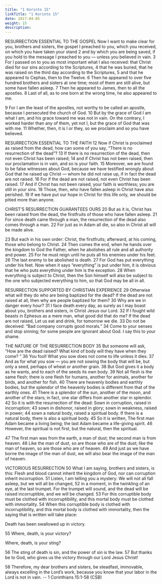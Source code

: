 ```yaml
---
title: "1 Korinto 15"
linkTitle: "1 Korinto 15"
date: 2017-04-05
weight: 15
description:
---
```


RESURRECTION ESSENTIAL TO THE GOSPEL
Now I want to make clear for you, brothers and sisters, the gospel I preached to you, which you received, on which you have taken your stand
2 and by which you are being saved, if you hold to the message I preached to you ​— ​unless you believed in vain. 3 For I passed on to you as most important what I also received: that Christ died for our sins according to the Scriptures, 4 that he was buried, that he was raised on the third day according to the Scriptures, 5 and that he appeared to Cephas, then to the Twelve. 6 Then he appeared to over five hundred brothers and sisters at one time; most of them are still alive, but some have fallen asleep. 7 Then he appeared to James, then to all the apostles. 8 Last of all, as to one born at the wrong time, he also appeared to me.

9 For I am the least of the apostles, not worthy to be called an apostle, because I persecuted the church of God. 10 But by the grace of God I am what I am, and his grace toward me was not in vain. On the contrary, I worked harder than any of them, yet not I, but the grace of God that was with me. 11 Whether, then, it is I or they, so we proclaim and so you have believed.

RESURRECTION ESSENTIAL TO THE FAITH
12 Now if Christ is proclaimed as raised from the dead, how can some of you say, “There is no resurrection of the dead”? 13 If there is no resurrection of the dead, then not even Christ has been raised; 14 and if Christ has not been raised, then our proclamation is in vain, and so is your faith. 15 Moreover, we are found to be false witnesses about God, because we have testified wrongly about God that he raised up Christ ​— ​whom he did not raise up, if in fact the dead are not raised. 16 For if the dead are not raised, not even Christ has been raised. 17 And if Christ has not been raised, your faith is worthless; you are still in your sins. 18 Those, then, who have fallen asleep in Christ have also perished. 19 If we have put our hope in Christ for this life only, we should be pitied more than anyone.

CHRIST’S RESURRECTION GUARANTEES OURS
20 But as it is, Christ has been raised from the dead, the firstfruits of those who have fallen asleep. 21 For since death came through a man, the resurrection of the dead also comes through a man. 22 For just as in Adam all die, so also in Christ all will be made alive.

23 But each in his own order: Christ, the firstfruits; afterward, at his coming, those who belong to Christ. 24 Then comes the end, when he hands over the kingdom to God the Father, when he abolishes all rule and all authority and power. 25 For he must reign until he puts all his enemies under his feet. 26 The last enemy to be abolished is death. 27 For God has put everything under his feet. Now when it says “everything” is put under him, it is obvious that he who puts everything under him is the exception. 28 When everything is subject to Christ, then the Son himself will also be subject to the one who subjected everything to him, so that God may be all in all.

RESURRECTION SUPPORTED BY CHRISTIAN EXPERIENCE
29 Otherwise what will they do who are being baptized for the dead? If the dead are not raised at all, then why are people baptized for them? 30 Why are we in danger every hour? 31 I face death every day, as surely as I may boast about you, brothers and sisters, in Christ Jesus our Lord. 32 If I fought wild beasts in Ephesus as a mere man, what good did that do me? If the dead are not raised, Let us eat and drink, for tomorrow we die. 33 Do not be deceived: “Bad company corrupts good morals.” 34 Come to your senses and stop sinning; for some people are ignorant about God. I say this to your shame.

THE NATURE OF THE RESURRECTION BODY
35 But someone will ask, “How are the dead raised? What kind of body will they have when they come? ” 36 You fool! What you sow does not come to life unless it dies. 37 And as for what you sow ​— ​you are not sowing the body that will be, but only a seed, perhaps of wheat or another grain. 38 But God gives it a body as he wants, and to each of the seeds its own body. 39 Not all flesh is the same flesh; there is one flesh for humans, another for animals, another for birds, and another for fish. 40 There are heavenly bodies and earthly bodies, but the splendor of the heavenly bodies is different from that of the earthly ones. 41 There is a splendor of the sun, another of the moon, and another of the stars; in fact, one star differs from another star in splendor. 42 So it is with the resurrection of the dead: Sown in corruption, raised in incorruption; 43 sown in dishonor, raised in glory; sown in weakness, raised in power; 44 sown a natural body, raised a spiritual body. If there is a natural body, there is also a spiritual body. 45 So it is written, The first man Adam became a living being; the last Adam became a life-giving spirit. 46 However, the spiritual is not first, but the natural, then the spiritual.

47 The first man was from the earth, a man of dust; the second man is from heaven. 48 Like the man of dust, so are those who are of the dust; like the man of heaven, so are those who are of heaven. 49 And just as we have borne the image of the man of dust, we will also bear the image of the man of heaven.

VICTORIOUS RESURRECTION
50 What I am saying, brothers and sisters, is this: Flesh and blood cannot inherit the kingdom of God, nor can corruption inherit incorruption. 51 Listen, I am telling you a mystery: We will not all fall asleep, but we will all be changed, 52 in a moment, in the twinkling of an eye, at the last trumpet. For the trumpet will sound, and the dead will be raised incorruptible, and we will be changed. 53 For this corruptible body must be clothed with incorruptibility, and this mortal body must be clothed with immortality. 54 When this corruptible body is clothed with incorruptibility, and this mortal body is clothed with immortality, then the saying that is written will take place:

Death has been swallowed up in victory.

55 Where, death, is your victory?

Where, death, is your sting?

56 The sting of death is sin, and the power of sin is the law. 57 But thanks be to God, who gives us the victory through our Lord Jesus Christ!

58 Therefore, my dear brothers and sisters, be steadfast, immovable, always excelling in the Lord’s work, because you know that your labor in the Lord is not in vain. -- 1 Corinthians 15:1-58 (CSB)
